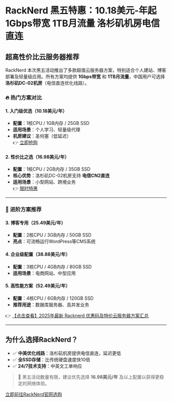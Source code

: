 # RackNerd 黑五特惠：10.18美元-年起 1Gbps带宽 1TB月流量 洛杉矶机房电信直连

## 超高性价比云服务器推荐

RackNerd 本次黑五活动推出了多款超值云服务器方案，特别适合个人建站、博客部署及轻量级应用。所有方案均提供 **1Gbps带宽** 和 **1TB月流量**，中国用户可选择 **洛杉矶DC-02机房**（电信直连优化线路）。

### 🔥 热门方案对比

#### 1. 入门级优选（10.18美元/年）
- **配置**：1核CPU / 1GB内存 / 25GB SSD
- **适用场景**：个人学习、轻量级代理
- **机房建议**：圣何塞（低延迟）  
👉 [立即抢购](https://bit.ly/Rack_Nerd)

#### 2. 性价比之选（16.98美元/年）
- **配置**：1核CPU / 2GB内存 / 35GB SSD
- **核心优势**：洛杉矶DC-02机房支持 **电信CN2直连**
- **适用场景**：小型网站、跨境业务  
👉 [限时特惠](https://bit.ly/Rack_Nerd)

---

### 🚀 进阶方案推荐
#### 3. 博客专用（25.49美元/年）
- **配置**：2核CPU / 3GB内存 / 50GB SSD
- **亮点**：可流畅运行WordPress等CMS系统

#### 4. 企业级配置（38.88美元/年）
- **配置**：3核CPU / 4GB内存 / 80GB SSD
- **适用场景**：电商网站、中型应用

#### 5. 高性能方案（52.49美元/年）
- **配置**：4核CPU / 6GB内存 / 120GB SSD
- **推荐用途**：数据库服务器、高并发业务

👉 [【点击查看】2025年最新 Racknerd 优惠码及特价云服务器方案汇总](https://bit.ly/Rack_Nerd)

---

## 为什么选择RackNerd？
- ✅ **中美优化线路**：洛杉矶机房提供电信直连，延迟更低
- ✅ **全SSD存储**：比传统硬盘速度快10倍
- ✅ **24/7技术支持**：中英文工单响应

> 📢 黑五活动数量有限，建议优先选择 **16.98美元/年** 及以上配置以获得更稳定的网络体验。

[立即前往RackNerd官网选购](https://bit.ly/Rack_Nerd)